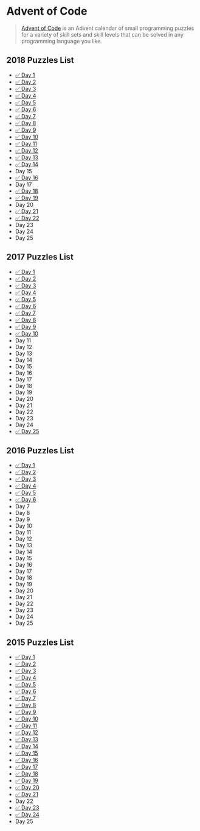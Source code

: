 # Advent of Code

> [Advent of Code](https://adventofcode.com/) is an Advent calendar of small
> programming puzzles for a variety of skill sets and skill levels that can be solved
> in any programming language you like.

## 2018 Puzzles List

*  [✅ Day 1](2018/1/README.md)
*  [✅ Day 2](2018/2/README.md)
*  [✅ Day 3](2018/3/README.md)
*  [✅ Day 4](2018/4/README.md)
*  [✅ Day 5](2018/5/README.md)
*  [✅ Day 6](2018/6/README.md)
*  [✅ Day 7](2018/7/README.md)
*  [✅ Day 8](2018/8/README.md)
*  [✅ Day 9](2018/9/README.md)
*  [✅ Day 10](2018/10/README.md)
*  [✅ Day 11](2018/11/README.md)
*  [✅ Day 12](2018/12/README.md)
*  [✅ Day 13](2018/13/README.md)
*  [✅ Day 14](2018/14/README.md)
*  Day 15
*  [✅ Day 16](2018/16/README.md)
*  Day 17
*  [✅ Day 18](2018/18/README.md)
*  [✅ Day 19](2018/19/README.md)
*  Day 20
*  [✅ Day 21](2018/21/README.md)
*  [✅ Day 22](2018/22/README.md)
*  Day 23
*  Day 24
*  Day 25

## 2017 Puzzles List

*  [✅ Day 1](2017/1/README.md)
*  [✅ Day 2](2017/2/README.md)
*  [✅ Day 3](2017/3/README.md)
*  [✅ Day 4](2017/4/README.md)
*  [✅ Day 5](2017/5/README.md)
*  [✅ Day 6](2017/6/README.md)
*  [✅ Day 7](2017/7/README.md)
*  [✅ Day 8](2017/8/README.md)
*  [✅ Day 9](2017/9/README.md)
*  [✅ Day 10](2017/10/README.md)
*  Day 11
*  Day 12
*  Day 13
*  Day 14
*  Day 15
*  Day 16
*  Day 17
*  Day 18
*  Day 19
*  Day 20
*  Day 21
*  Day 22
*  Day 23
*  Day 24
*  [✅ Day 25](2017/25/README.md)

## 2016 Puzzles List

*  [✅ Day 1](2016/1/README.md)
*  [✅ Day 2](2016/2/README.md)
*  [✅ Day 3](2016/3/README.md)
*  [✅ Day 4](2016/4/README.md)
*  [✅ Day 5](2016/5/README.md)
*  [✅ Day 6](2016/6/README.md)
*  Day 7
*  Day 8
*  Day 9
*  Day 10
*  Day 11
*  Day 12
*  Day 13
*  Day 14
*  Day 15
*  Day 16
*  Day 17
*  Day 18
*  Day 19
*  Day 20
*  Day 21
*  Day 22
*  Day 23
*  Day 24
*  Day 25

## 2015 Puzzles List

*  [✅ Day 1](2015/1/README.md)
*  [✅ Day 2](2015/2/README.md)
*  [✅ Day 3](2015/3/README.md)
*  [✅ Day 4](2015/4/README.md)
*  [✅ Day 5](2015/5/README.md)
*  [✅ Day 6](2015/6/README.md)
*  [✅ Day 7](2015/7/README.md)
*  [✅ Day 8](2015/8/README.md)
*  [✅ Day 9](2015/9/README.md)
*  [✅ Day 10](2015/10/README.md)
*  [✅ Day 11](2015/11/README.md)
*  [✅ Day 12](2015/12/README.md)
*  [✅ Day 13](2015/13/README.md)
*  [✅ Day 14](2015/14/README.md)
*  [✅ Day 15](2015/15/README.md)
*  [✅ Day 16](2015/16/README.md)
*  [✅ Day 17](2015/17/README.md)
*  [✅ Day 18](2015/18/README.md)
*  [✅ Day 19](2015/19/README.md)
*  [✅ Day 20](2015/20/README.md)
*  [✅ Day 21](2015/21/README.md)
*  Day 22
*  [✅ Day 23](2015/23/README.md)
*  [✅ Day 24](2015/24/README.md)
*  Day 25
